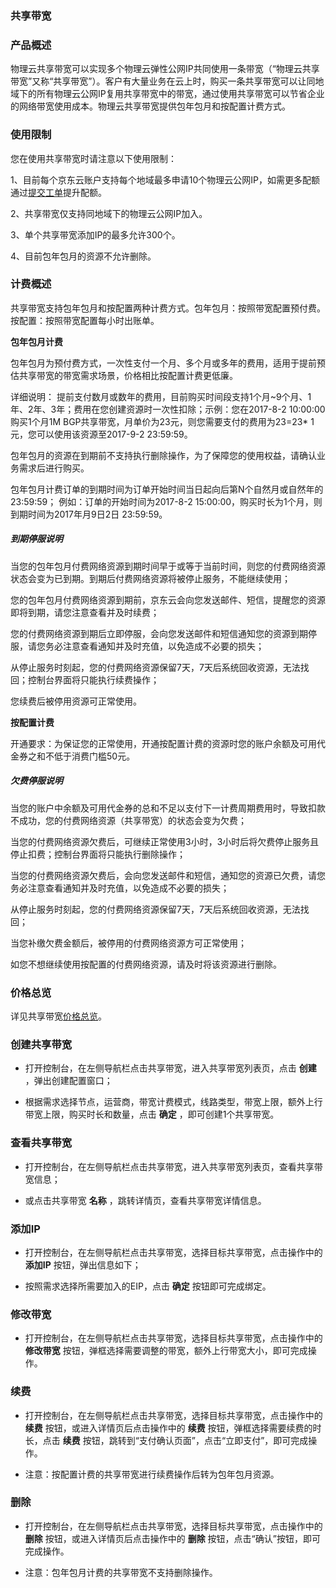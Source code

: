 ### 共享带宽

### 产品概述

物理云共享带宽可以实现多个物理云弹性公网IP共同使用一条带宽（“物理云共享带宽”又称“共享带宽”）。客户有大量业务在云上时，购买一条共享带宽可以让同地域下的所有物理云公网IP复用共享带宽中的带宽，通过使用共享带宽可以节省企业的网络带宽使用成本。物理云共享带宽提供包年包月和按配置计费方式。

### 使用限制

您在使用共享带宽时请注意以下使用限制：

1、目前每个京东云账户支持每个地域最多申请10个物理云公网IP，如需更多配额通过[提交工单](https://ticket.jdcloud.com/applyorder/submit)提升配额。<br/>

2、共享带宽仅支持同地域下的物理云公网IP加入。<br/>

3、单个共享带宽添加IP的最多允许300个。<br/>

4、目前包年包月的资源不允许删除。<br/>

### 计费概述

共享带宽支持包年包月和按配置两种计费方式。包年包月：按照带宽配置预付费。按配置：按照带宽配置每小时出账单。

**包年包月计费**

包年包月为预付费方式，一次性支付一个月、多个月或多年的费用，适用于提前预估共享带宽的带宽需求场景，价格相比按配置计费更低廉。

详细说明：
提前支付数月或数年的费用，目前购买时间段支持1个月~9个月、1年、2年、3年；费用在您创建资源时一次性扣除；示例：您在2017-8-2 10:00:00购买1个月1M BGP共享带宽，月单价为23元，则您需要支付的费用为23=23* 1元，您可以使用该资源至2017-9-2 23:59:59。

包年包月的资源在到期前不支持执行删除操作，为了保障您的使用权益，请确认业务需求后进行购买。

包年包月计费订单的到期时间为订单开始时间当日起向后第N个自然月或自然年的23:59:59； 例如：订单的开始时间为2017-8-2 15:00:00，购买时长为1个月，则到期时间为2017年月9日2日 23:59:59。

##### 到期停服说明

当您的包年包月付费网络资源到期时间早于或等于当前时间，则您的付费网络资源状态会变为已到期。到期后付费网络资源将被停止服务，不能继续使用；

您的包年包月付费网络资源到期前，京东云会向您发送邮件、短信，提醒您的资源即将到期，请您注意查看并及时续费；

您的付费网络资源到期后立即停服，会向您发送邮件和短信通知您的资源到期停服，请您务必注意查看通知并及时充值，以免造成不必要的损失；

从停止服务时刻起，您的付费网络资源保留7天，7天后系统回收资源，无法找回；控制台界面将只能执行续费操作；

您续费后被停用资源可正常使用。

**按配置计费**

开通要求：为保证您的正常使用，开通按配置计费的资源时您的账户余额及可用代金券之和不低于消费门槛50元。

##### 欠费停服说明

当您的账户中余额及可用代金券的总和不足以支付下一计费周期费用时，导致扣款不成功，您的付费网络资源（共享带宽）的状态会变为欠费；

当您的付费网络资源欠费后，可继续正常使用3小时，3小时后将欠费停止服务且停止扣费；控制台界面将只能执行删除操作；

当您的付费网络资源欠费后，会向您发送邮件和短信，通知您的资源已欠费，请您务必注意查看通知并及时充值，以免造成不必要的损失；

从停止服务时刻起，您的付费网络资源保留7天，7天后系统回收资源，无法找回；

当您补缴欠费金额后，被停用的付费网络资源方可正常使用；

如您不想继续使用按配置的付费网络资源，请及时将该资源进行删除。

### 价格总览

详见共享带宽[价格总览](../../Pricing/Price-Overview.md)。

### 创建共享带宽

- 打开控制台，在左侧导航栏点击共享带宽，进入共享带宽列表页，点击 **创建** ，弹出创建配置窗口；<br/>

- 根据需求选择节点，运营商，带宽计费模式，线路类型，带宽上限，额外上行带宽上限，购买时长和数量，点击 **确定** ，即可创建1个共享带宽。<br/>

### 查看共享带宽

- 打开控制台，在左侧导航栏点击共享带宽，进入共享带宽列表页，查看共享带宽信息；<br/>

- 或点击共享带宽 **名称** ，跳转详情页，查看共享带宽详情信息。<br/>


### 添加IP

- 打开控制台，在左侧导航栏点击共享带宽，选择目标共享带宽，点击操作中的 **添加IP** 按钮，弹出信息如下；<br/>

- 按照需求选择所需要加入的EIP，点击 **确定** 按钮即可完成绑定。


### 修改带宽

- 打开控制台，在左侧导航栏点击共享带宽，选择目标共享带宽，点击操作中的 **修改带宽** 按钮，弹框选择需要调整的带宽，额外上行带宽大小，即可完成操作。<br/>

### 续费

- 打开控制台，在左侧导航栏点击共享带宽，选择目标共享带宽，点击操作中的 **续费** 按钮，或进入详情页后点击操作中的 **续费** 按钮，弹框选择需要续费的时长，点击 **续费** 按钮，跳转到“支付确认页面”，点击“立即支付”，即可完成操作。<br/>

- 注意：按配置计费的共享带宽进行续费操作后转为包年包月资源。

### 删除

- 打开控制台，在左侧导航栏点击共享带宽，选择目标共享带宽，点击操作中的 **删除** 按钮，或进入详情页后点击操作中的 **删除** 按钮，点击“确认”按钮，即可完成操作。<br/>

- 注意：包年包月计费的共享带宽不支持删除操作。
